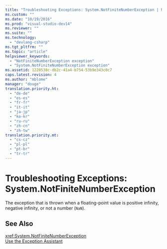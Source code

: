 ```yaml
---
title: "Troubleshooting Exceptions: System.NotFiniteNumberException | hehe"
ms.custom: ""
ms.date: "10/19/2016"
ms.prod: "visual-studio-dev14"
ms.reviewer: ""
ms.suite: ""
ms.technology: 
  - "devlang-csharp"
ms.tgt_pltfrm: ""
ms.topic: "article"
helpviewer_keywords: 
  - "NotFiniteNumberException exception"
  - "System.NotFiniteNumberException exception"
ms.assetid: 1228538c-db2c-41a4-b754-53b9e343c0c7
caps.latest.revision: 4
ms.author: "mblome"
manager: "douge"
translation.priority.ht: 
  - "de-de"
  - "es-es"
  - "fr-fr"
  - "it-it"
  - "ja-jp"
  - "ko-kr"
  - "ru-ru"
  - "zh-cn"
  - "zh-tw"
translation.priority.mt: 
  - "cs-cz"
  - "pl-pl"
  - "pt-br"
  - "tr-tr"
---
```

# Troubleshooting Exceptions: System.NotFiniteNumberException
The exception that is thrown when a floating-point value is positive infinity, negative infinity, or not a number (`NaN`).  
  
## See Also  
 <xref:System.NotFiniteNumberException>   
 [Use the Exception Assistant](../Topic/How%20to:%20Use%20the%20Exception%20Assistant.md)